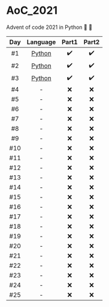 # AoC_2021
Advent of code 2021 in Python 🎄 🎅


| Day   |      Language      |  Part1 | Part2 |
|:----------:|:-------------:|:------:|:------:|
| #1 |  [Python](./01_py/) | :heavy_check_mark: | :heavy_check_mark: |
| #2 |  [Python](./02_py/) | :heavy_check_mark: | :heavy_check_mark: |
| #3 |  [Python](./03_py/) | :heavy_check_mark: | :heavy_check_mark: |
| #4 | - | :x: | :x: |
| #5 | - | :x: | :x: |
| #6 | - | :x: | :x: |
| #7 | - | :x: | :x: |
| #8 | - | :x: | :x: |
| #9 | - | :x: | :x: |
| #10 | - | :x: | :x: |
| #11 | - | :x: | :x: |
| #12 | - | :x: | :x: |
| #13 | - | :x: | :x: |
| #14 | - | :x: | :x: |
| #15 | - | :x: | :x: |
| #16 | - | :x: | :x: |
| #17 | - | :x: | :x: |
| #18 | - | :x: | :x: |
| #19 | - | :x: | :x: |
| #20 | - | :x: | :x: |
| #21 | - | :x: | :x: |
| #22 | - | :x: | :x: |
| #23 | - | :x: | :x: |
| #24 | - | :x: | :x: |
| #25 | - | :x: | :x: |
